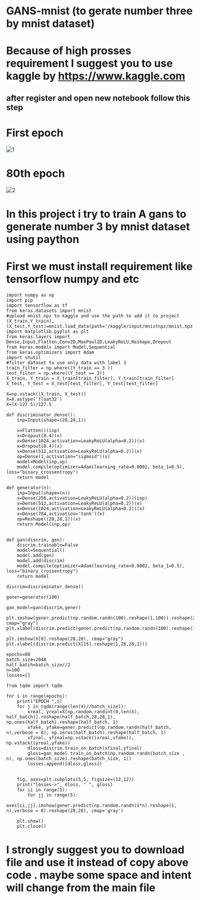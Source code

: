 # GANS-mnist (to gerate number three by mnist dataset)
# Because of high prosses requirement I suggest you to use kaggle by https://www.kaggle.com 
## after register and open new notebook follow this step
# First epoch 
![1](https://github.com/hbehrad/GANS-mnist/assets/129836235/6adce2ca-ee69-4324-ae88-c4d4256d0617)
# 80th epoch
![2](https://github.com/hbehrad/GANS-mnist/assets/129836235/0d7c380a-b74a-456c-a7b4-24782f54d9a2)

# In this project i try to train A gans to generate number 3 by mnist dataset using paython
# First we must install requirement like tensorflow numpy and etc
```
import numpy as np
import pip
import tensorflow as tf
from keras.datasets import mnist
#upload mnist.npz to kaggle and use the path to add it to project
(X_train,Y_train), (X_test,Y_test)=mnist.load_data(path='/kaggle/input/mnistnpz/mnist.npz')
import matplotlib.pyplot as plt
from keras.layers import Dense,Input,Flatten,Conv2D,MaxPool2D,LeakyReLU,Reshape,Dropout
from keras.models import Model,Sequential
from keras.optimizers import Adam
import shutil
#filter dataset to use only data with label 3
train_filter = np.where((Y_train == 3 ))
test_filter = np.where((Y_test == 3))
X_train, Y_train = X_train[train_filter], Y_train[train_filter]
X_test, Y_test = X_test[test_filter], Y_test[test_filter]                       

X=np.vstack((X_train, X_test))
X=X.astype('float32')
X=(X-127.5)/127.5

def discriminator_dense():
    inp=Input(shape=(28,28,1))
    
    x=Flatten()(inp)
    x=Dropout(0.4)(x)
    x=Dense(1024,activation=LeakyReLU(alpha=0.2))(x)
    x=Dropout(0.4)(x)
    x=Dense(512,activation=LeakyReLU(alpha=0.2))(x)
    op=Dense(1,activation="sigmoid")(x)
    model=Model(inp,op)
    model.compile(optimizer=Adam(learning_rate=0.0002, beta_1=0.5), loss="binary_crossentropy")
    return model
    
def generator(n):
    inp=Input(shape=(n))
    x=Dense(256,activation=LeakyReLU(alpha=0.2))(inp)
    x=Dense(512,activation=LeakyReLU(alpha=0.2))(x)
    x=Dense(1024,activation=LeakyReLU(alpha=0.2))(x)
    x=Dense(784,activation='tanh')(x)
    op=Reshape((28,28,1))(x)
    return Model(inp,op)
    
    
def gan(discrim, gen):
    discrim.trainable=False
    model=Sequential()
    model.add(gen)
    model.add(discrim)
    model.compile(optimizer=Adam(learning_rate=0.0002, beta_1=0.5), loss="binary_crossentropy")
    return model
    
discrim=discriminator_dense()

gener=generator(100)

gan_model=gan(discrim,gener)

plt.imshow(gener.predict(np.random.randn(100).reshape(1,100)).reshape(28,28), cmap="gray")
plt.xlabel(discrim.predict(gener.predict(np.random.randn(100).reshape(1,100))))

plt.imshow(X[0].reshape(28,28), cmap="gray")
plt.xlabel(discrim.predict(X[15].reshape(1,28,28,1)))

epochs=80
batch_size=2048
half_batch=batch_size//2
n=100
losses=[]

from tqdm import tqdm

for i in range(epochs):
    print("EPOCH ",i)
    for j in tqdm(range(len(X)//batch_size)):
        xreal, yreal=X[np.random.randint(0,len(X), half_batch)].reshape(half_batch,28,28,1), np.ones(half_batch).reshape(half_batch, 1)
        xfake, yfake=gener.predict(np.random.randn(half_batch, n),verbose = 0), np.zeros(half_batch).reshape(half_batch, 1)
        xfinal, yfinal=np.vstack((xreal,xfake)), np.vstack((yreal,yfake))
        dloss=discrim.train_on_batch(xfinal,yfinal)
        gloss=gan_model.train_on_batch(np.random.randn(batch_size , n), np.ones(batch_size).reshape(batch_size, 1))
        losses.append([dloss,gloss])
            
            
    fig, axes=plt.subplots(5,5, figsize=(12,12))
    print("losses->", dloss, " ", gloss)
    for ii in range(5):
        for jj in range(5):
               axes[ii,jj].imshow(gener.predict(np.random.randn(1*n).reshape(1, n),verbose = 0).reshape(28,28), cmap='gray')
        
    plt.show()
    plt.close()
```

# I strongly suggest you to download file and use it instead of copy above code . maybe some space and intent will change from the main file


